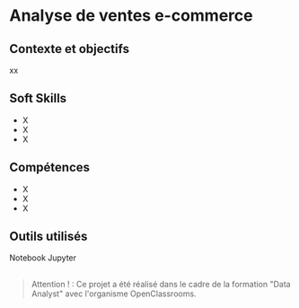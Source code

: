 # Analyse de ventes e-commerce

## Contexte et objectifs

xx

## Soft Skills
- X
- X
- X

## Compétences
- X
- X
- X

## Outils utilisés
Notebook Jupyter

## 
>Attention ! : Ce projet a été réalisé dans le cadre de la formation "Data Analyst" avec l'organisme OpenClassrooms.
